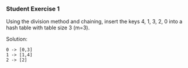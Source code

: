 ### Student Exercise 1

Using the division method and chaining, insert the
keys 4, 1, 3, 2, 0 into a hash table with table size 3 (m=3).

Solution:

	0 -> [0,3]
	1 -> [1,4]
	2 -> [2]
